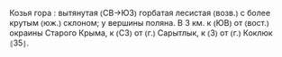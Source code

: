 ---
---

Козья гора
: вытянутая ⦅СВ→ЮЗ⦆ горбатая лесистая ⦅возв.⦆ с более крутым ⦅юж.⦆ склоном; у вершины поляна. В 3 км. к ⦅ЮВ⦆ от ⦅вост.⦆ окраины Старого Крыма, к ⦅СЗ⦆ от ⦅г.⦆ Сарытлык, к ⦅З⦆ от ⦅г.⦆ Коклюк ⦃З5⦄.
